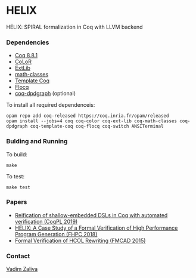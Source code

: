 # HELIX #

HELIX: SPIRAL formalization in Coq with LLVM backend

### Dependencies ###
* [Coq 8.8.1](https://coq.inria.fr/) 
* [CoLoR](http://color.inria.fr/)
* [ExtLib](https://github.com/coq-ext-lib/coq-ext-lib)
* [math-classes](https://github.com/math-classes/math-classes)
* [Template Coq](https://template-coq.github.io/template-coq/)
* [Flocq](http://flocq.gforge.inria.fr/)
* [coq-dpdgraph](https://github.com/Karmaki/coq-dpdgraph) (optional)

To install all required dependenceis:

    opam repo add coq-released https://coq.inria.fr/opam/released
    opam install --jobs=4 coq coq-color coq-ext-lib coq-math-classes coq-dpdgraph coq-template-coq coq-flocq coq-switch ANSITerminal

### Bulding and Running ###

To build:
    
    make
    
To test:

    make test

### Papers ###
* [Reification of shallow-embedded DSLs in Coq with automated verification (CoqPL 2019)](http://www.crocodile.org/lord/vzaliva-CoqPL19.pdf)
* [HELIX: A Case Study of a Formal Verification of High Performance Program Generation (FHPC 2018)](http://www.crocodile.org/lord/vzaliva-fhpc2018.pdf)
* [Formal Verification of HCOL Rewriting (FMCAD 2015)](http://www.crocodile.org/lord/Formal_Verification_of_HCOL_Rewriting_FMCAD15.pdf)

### Contact ###

[Vadim Zaliva](mailto:vzaliva@cmu.edu)

